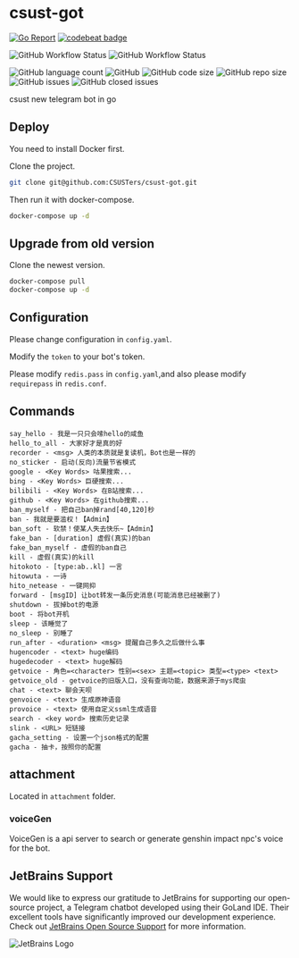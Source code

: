 # csust-got

[![Go Report](https://goreportcard.com/badge/github.com/csusters/csust-got)](https://goreportcard.com/report/github.com/csusters/csust-got)
[![codebeat badge](https://codebeat.co/badges/4d134b7f-e345-4378-b00d-7ab2177b94bc)](https://codebeat.co/projects/github-com-csusters-csust-got-master)

![GitHub Workflow Status](https://img.shields.io/github/actions/workflow/status/CSUSTers/csust-got/test.yml?branch=master&label=Test%20%7C%20master)
![GitHub Workflow Status](https://img.shields.io/github/actions/workflow/status/CSUSTers/csust-got/test.yml?branch=dev&label=Test%20%7C%20dev)

![GitHub language count](https://img.shields.io/github/languages/count/csusters/csust-got)
![GitHub](https://img.shields.io/github/license/csusters/csust-got)
![GitHub code size](https://img.shields.io/github/languages/code-size/csusters/csust-got)
![GitHub repo size](https://img.shields.io/github/repo-size/csusters/csust-got)
![GitHub issues](https://img.shields.io/github/issues/csusters/csust-got)
![GitHub closed issues](https://img.shields.io/github/issues-closed/csusters/csust-got)

csust new telegram bot in go

## Deploy

You need to install Docker first.

Clone the project.

```bash
git clone git@github.com:CSUSTers/csust-got.git
```

Then run it with docker-compose.

```bash
docker-compose up -d
```

## Upgrade from old version

Clone the newest version.

```bash
docker-compose pull
docker-compose up -d
```

## Configuration

Please change configuration in `config.yaml`.

Modify the `token` to your bot's token.

Please modify `redis.pass` in `config.yaml`,and also please modify `requirepass` in `redis.conf`.

## Commands

``` text
say_hello - 我是一只只会嗦hello的咸鱼
hello_to_all - 大家好才是真的好
recorder - <msg> 人类的本质就是复读机，Bot也是一样的
no_sticker - 启动(反向)流量节省模式
google - <Key Words> 咕果搜索...
bing - <Key Words> 巨硬搜索...
bilibili - <Key Words> 在B站搜索...
github - <Key Words> 在github搜索...
ban_myself - 把自己ban掉rand[40,120]秒
ban - 我就是要滥权！【Admin】
ban_soft - 软禁！使某人失去快乐~【Admin】
fake_ban - [duration] 虚假(真实)的ban
fake_ban_myself - 虚假的ban自己
kill - 虚假(真实)的kill
hitokoto - [type:ab..kl] 一言
hitowuta - 一诗
hito_netease - 一键网抑
forward - [msgID] 让bot转发一条历史消息(可能消息已经被删了)
shutdown - 拔掉bot的电源
boot - 将bot开机
sleep - 该睡觉了
no_sleep - 别睡了
run_after - <duration> <msg> 提醒自己多久之后做什么事
hugencoder - <text> huge编码
hugedecoder - <text> huge解码
getvoice - 角色=<character> 性别=<sex> 主题=<topic> 类型=<type> <text> 
getvoice_old - getvoice的旧版入口，没有查询功能，数据来源于mys爬虫
chat - <text> 聊会天呗
genvoice - <text> 生成原神语音
provoice - <text> 使用自定义ssml生成语音
search - <key word> 搜索历史记录
slink - <URL> 短链接
gacha_setting - 设置一个json格式的配置
gacha - 抽卡，按照你的配置
```

## attachment

Located in `attachment` folder.

### voiceGen

VoiceGen is a api server to search or generate genshin impact npc's voice for the bot.

## JetBrains Support

We would like to express our gratitude to JetBrains for supporting our open-source project, a Telegram chatbot developed using their GoLand IDE. Their excellent tools have significantly improved our development experience. Check out [JetBrains Open Source Support](https://jb.gg/OpenSourceSupport) for more information.

![JetBrains Logo](https://resources.jetbrains.com/storage/products/company/brand/logos/jb_beam.svg)
